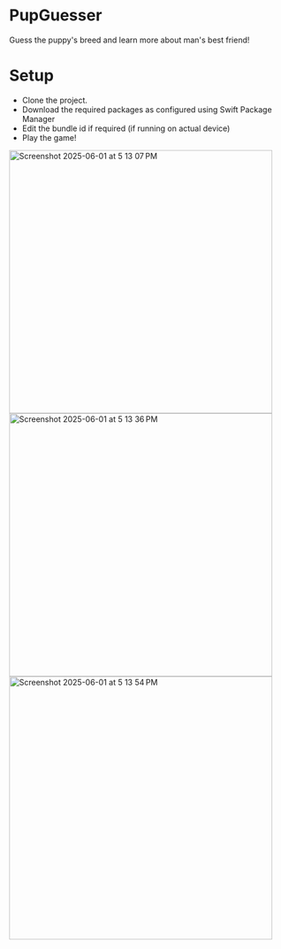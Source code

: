 # PupGuesser
Guess the puppy's breed and learn more about man's best friend!

# Setup
- Clone the project.
- Download the required packages as configured using Swift Package Manager
- Edit the bundle id if required (if running on actual device)
- Play the game!

<img width="476" alt="Screenshot 2025-06-01 at 5 13 07 PM" src="https://github.com/user-attachments/assets/1068e156-0038-4b82-ad03-6ef0234a553c" />
<img width="476" alt="Screenshot 2025-06-01 at 5 13 36 PM" src="https://github.com/user-attachments/assets/9ff8e98c-73ce-4f78-aa77-95ccfc1c7529" />
<img width="476" alt="Screenshot 2025-06-01 at 5 13 54 PM" src="https://github.com/user-attachments/assets/28883479-be5f-42cf-9bac-aaef00595188" />
